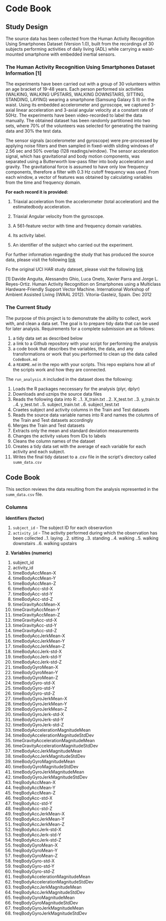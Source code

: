 # Code Book

## Study Design

The source data has been collected from the Human Activity Recognition Using Smartphones Dataset (Version 1.0), built from the recordings of 30 subjects performing activities of daily living (ADL) while carrying a waist-mounted smartphone with embedded inertial sensors.

### The Human Activity Recognition Using Smartphones Dataset Information [1]

The experiments have been carried out with a group of 30 volunteers within an age bracket of 19-48 years. Each person performed six activities (WALKING, WALKING UPSTAIRS, WALKING DOWNSTAIRS, SITTING, STANDING, LAYING) wearing a smartphone (Samsung Galaxy S II) on the waist. Using its embedded accelerometer and gyroscope, we captured 3-axial linear acceleration and 3-axial angular velocity at a constant rate of 50Hz. The experiments have been video-recorded to label the data manually. The obtained dataset has been randomly partitioned into two sets, where 70% of the volunteers was selected for generating the training data and 30% the test data.

The sensor signals (accelerometer and gyroscope) were pre-processed by applying noise filters and then sampled in fixed-width sliding windows of 2.56 sec and 50% overlap (128 readings/window). The sensor acceleration signal, which has gravitational and body motion components, was separated using a Butterworth low-pass filter into body acceleration and gravity. The gravitational force is assumed to have only low frequency components, therefore a filter with 0.3 Hz cutoff frequency was used. From each window, a vector of features was obtained by calculating variables from the time and frequency domain. 

**For each record it is provided:**

1. Triaxial acceleration from the accelerometer (total acceleration) and the estimatedbody acceleration.

2. Triaxial Angular velocity from the gyroscope. 

3. A 561-feature vector with time and frequency domain variables.

4. Its activity label. 

5. An identifier of the subject who carried out the experiment.

For further information regarding the study that has produced the source data, please visit the following [link](http://archive.ics.uci.edu/ml/datasets/Human+Activity+Recognition+Using+Smartphones)

Fo the original UCI HAR study dateset, please visit the following [link](https://d396qusza40orc.cloudfront.net/getdata%2Fprojectfiles%2FUCI%20HAR%20Dataset.zip)

[1] Davide Anguita, Alessandro Ghio, Luca Oneto, Xavier Parra and Jorge L. Reyes-Ortiz. Human Activity Recognition on Smartphones using a Multiclass Hardware-Friendly Support Vector Machine. International Workshop of Ambient Assisted Living (IWAAL 2012). Vitoria-Gasteiz, Spain. Dec 2012

### The Current Study

The purpose of this project is to demonstrate the ability to collect, work with, and clean a data set. The goal is to prepare tidy data that can be used for later analysis. Requirements for a complete submission are as follows:
1. a tidy data set as described below
2. a link to a Github repository with your script for performing the analysis
3. a code book that describes the variables, the data, and any transformations or work that you performed to clean up the data called `CodeBook.md` 
4. a `README.md` in the repo with your scripts. This repo explains how all of the scripts work and how they are connected.

The `run_analysis.R` included in the dataset does the following:
1. Loads the R packages neccessary for the analysis (plyr, dplyr)
2. Downloads and uznips the source data files 
3. Reads the following data into R:
..1. X_train.txt
..2. X_test.txt
..3. y_train.tx
..4. y_test.txt
..5. subject_train.txt
..6. subject_test.txt
4. Craetes subject and activity columns in the Train and Test datasets
5. Reads the source data variable names into R and names the columns of the Train and Test datasets accordingly
6. Merges the Train and Test datasets
7. Extracts only the mean and standard deviation measurements
8. Changes the activity values from IDs to labels
9. Cleans the column names of the dataset
10. Creates a tidy data set with the average of each variable for each activity and each subject.
11. Writes the final tidy dataset to a .csv file in the script's directory called `summ_data.csv`

## Code Book

This section reviews the data resulting from the analysis represented in the `summ_data.csv` file. 

### Columns

**Identifiers (factor)**
1. `subject_id` - The subject ID for each obseravtion
2. `activity_id` - The activity performed during which the observation has been collected
..1. laying
..2. sitting
..3. standing
..4. walking
..5. walking downstairs
..6. walking upstairs

**2. Variables (numeric)**
1. subject_id
2. activity_id
3. timeBodyAccMean-X
4. timeBodyAccMean-Y
5. timeBodyAccMean-Z
6. timeBodyAcc-std-X
7. timeBodyAcc-std-Y
8. timeBodyAcc-std-Z
9. timeGravityAccMean-X
10. timeGravityAccMean-Y
11. timeGravityAccMean-Z
12. timeGravityAcc-std-X
13. timeGravityAcc-std-Y
14. timeGravityAcc-std-Z
15. timeBodyAccJerkMean-X
16. timeBodyAccJerkMean-Y
17. timeBodyAccJerkMean-Z
18. timeBodyAccJerk-std-X
19. timeBodyAccJerk-std-Y
20. timeBodyAccJerk-std-Z
21. timeBodyGyroMean-X
22. timeBodyGyroMean-Y
23. timeBodyGyroMean-Z
24. timeBodyGyro-std-X
25. timeBodyGyro-std-Y
26. timeBodyGyro-std-Z
27. timeBodyGyroJerkMean-X
28. timeBodyGyroJerkMean-Y
29. timeBodyGyroJerkMean-Z
30. timeBodyGyroJerk-std-X
31. timeBodyGyroJerk-std-Y
32. timeBodyGyroJerk-std-Z
33. timeBodyAccelerationMagnitudeMean
34. timeBodyAccelerationMagnitudeStdDev
35. timeGravityAccelerationMagnitudeMean
36. timeGravityAccelerationMagnitudeStdDev
37. timeBodyAccJerkMagnitudeMean
38. timeBodyAccJerkMagnitudeStdDev
39. timeBodyGyroMagnitudeMean
40. timeBodyGyroMagnitudeStdDev
41. timeBodyGyroJerkMagnitudeMean
42. timeBodyGyroJerkMagnitudeStdDev
43. freqBodyAccMean-X
44. freqBodyAccMean-Y
45. freqBodyAccMean-Z
46. freqBodyAcc-std-X
47. freqBodyAcc-std-Y
48. freqBodyAcc-std-Z
49. freqBodyAccJerkMean-X
50. freqBodyAccJerkMean-Y
51. freqBodyAccJerkMean-Z
52. freqBodyAccJerk-std-X
53. freqBodyAccJerk-std-Y
54. freqBodyAccJerk-std-Z
55. freqBodyGyroMean-X
56. freqBodyGyroMean-Y
57. freqBodyGyroMean-Z
58. freqBodyGyro-std-X
59. freqBodyGyro-std-Y
60. freqBodyGyro-std-Z
61. freqBodyAccelerationMagnitudeMean
62. freqBodyAccelerationMagnitudeStdDev
63. freqBodyAccJerkMagnitudeMean
64. freqBodyAccJerkMagnitudeStdDev
65. freqBodyGyroMagnitudeMean
66. freqBodyGyroMagnitudeStdDev
67. freqBodyGyroJerkMagnitudeMean
68. freqBodyGyroJerkMagnitudeStdDev






